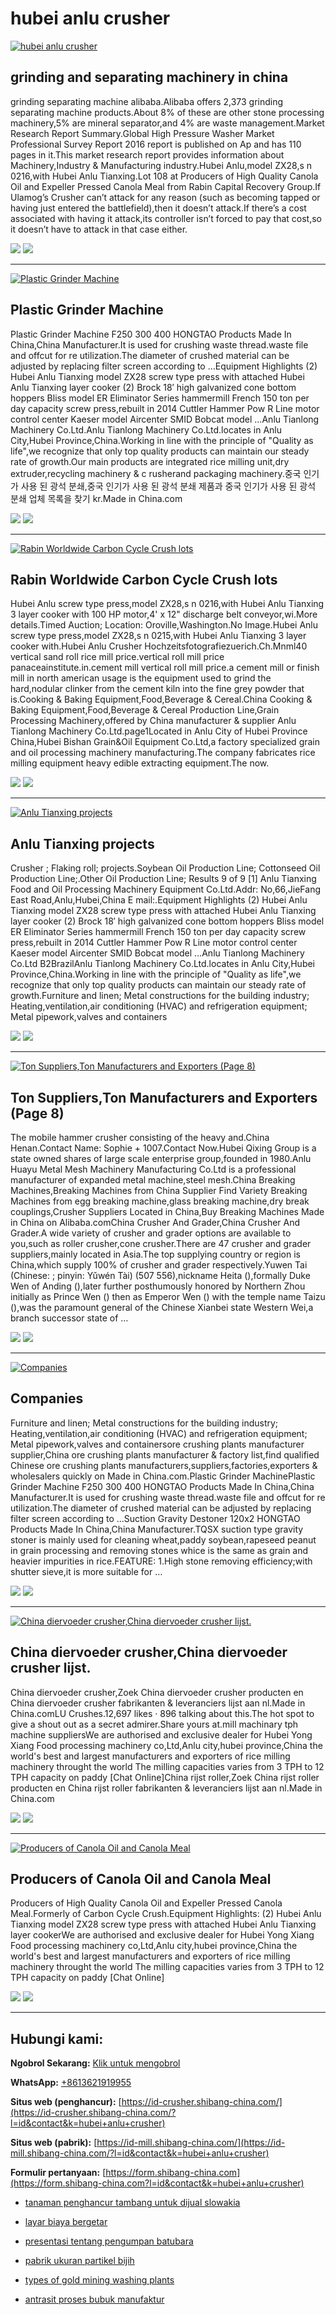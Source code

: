 # hubei anlu crusher

<a href="https://swt.shibang-china.com/?l=id&img&k=hubei+anlu+crusher" target="_blank">![hubei anlu crusher](http://static.shibang-china.com/all-800x300/1352.jpg)</a>

## grinding and separating machinery in china
grinding separating machine alibaba.Alibaba offers 2,373 grinding separating machine products.About 8% of these are other stone processing machinery,5% are mineral separator,and 4% are waste management.Market Research Report Summary.Global High Pressure Washer Market Professional Survey Report 2016 report is published on Ap and has 110 pages in it.This market research report provides information about Machinery,Industry &amp; Manufacturing industry.Hubei Anlu,model ZX28,s n 0216,with Hubei Anlu Tianxing.Lot 108 at Producers of High Quality Canola Oil and Expeller Pressed Canola Meal from Rabin Capital Recovery Group.If Ulamog’s Crusher can’t attack for any reason (such as becoming tapped or having just entered the battlefield),then it doesn’t attack.If there’s a cost associated with having it attack,its controller isn’t forced to pay that cost,so it doesn’t have to attack in that case either.


<a href="https://whatsapp.shibangsoft.com/WhatsApp.php" target="_blank" title="WhatsApp">![](http://static.shibang-china.com/icon/whatsapp.png)</a> <a href="https://swt.shibang-china.com/?l=id&icon&k=hubei+anlu+crusher" target="_blank">![](http://static.shibang-china.com/icon/chat-id.png)</a>

---

<a href="https://swt.shibang-china.com/?l=id&img&k=hubei+anlu+crusher" target="_blank">![Plastic Grinder Machine](http://static.shibang-china.com/all-800x300/1313.jpg)</a>

## Plastic Grinder Machine
Plastic Grinder Machine F250 300 400 HONGTAO Products Made In China,China Manufacturer.It is used for crushing waste thread.waste file and offcut for re utilization.The diameter of crushed material can be adjusted by replacing filter screen according to …Equipment Highlights (2) Hubei Anlu Tianxing model ZX28 screw type press with attached Hubei Anlu Tianxing layer cooker (2) Brock 18′ high galvanized cone bottom hoppers Bliss model ER Eliminator Series hammermill French 150 ton per day capacity screw press,rebuilt in 2014 Cuttler Hammer Pow R Line motor control center Kaeser model Aircenter SMID Bobcat model …Anlu Tianlong Machinery Co.Ltd.Anlu Tianlong Machinery Co.Ltd.locates in Anlu City,Hubei Province,China.Working in line with the principle of &quot;Quality as life&quot;,we recognize that only top quality products can maintain our steady rate of growth.Our main products are integrated rice milling unit,dry extruder,recycling machinery &amp; c rusherand packaging machinery.중국 인기가 사용 된 광석 분쇄,중국 인기가 사용 된 광석 분쇄 제품과 중국 인기가 사용 된 광석 분쇄 업체 목록을 찾기 kr.Made in China.com


<a href="https://whatsapp.shibangsoft.com/WhatsApp.php" target="_blank" title="WhatsApp">![](http://static.shibang-china.com/icon/whatsapp.png)</a> <a href="https://swt.shibang-china.com/?l=id&icon&k=hubei+anlu+crusher" target="_blank">![](http://static.shibang-china.com/icon/chat-id.png)</a>

---

<a href="https://swt.shibang-china.com/?l=id&img&k=hubei+anlu+crusher" target="_blank">![Rabin Worldwide Carbon Cycle Crush lots](http://static.shibang-china.com/all-800x300/1199.jpg)</a>

## Rabin Worldwide Carbon Cycle Crush lots
Hubei Anlu screw type press,model ZX28,s n 0216,with Hubei Anlu Tianxing 3 layer cooker with 100 HP motor,4' x 12&quot; discharge belt conveyor,wi.More details.Timed Auction; Location: Oroville,Washington.No Image.Hubei Anlu screw type press,model ZX28,s n 0215,with Hubei Anlu Tianxing 3 layer cooker with.Hubei Anlu Crusher Hochzeitsfotografiezuerich.Ch.Mnml40 vertical sand roll rice mill price.vertical roll mill price panaceainstitute.in.cement mill vertical roll mill price.a cement mill or finish mill in north american usage is the equipment used to grind the hard,nodular clinker from the cement kiln into the fine grey powder that is.Cooking &amp; Baking Equipment,Food,Beverage &amp; Cereal.China Cooking &amp; Baking Equipment,Food,Beverage &amp; Cereal Production Line,Grain Processing Machinery,offered by China manufacturer &amp; supplier Anlu Tianlong Machinery Co.Ltd.page1Located in Anlu City of Hubei Province China,Hubei Bishan Grain&amp;Oil Equipment Co.Ltd,a factory specialized grain and oil processing machinery manufacturing.The company fabricates rice milling equipment heavy edible extracting equipment.The now.


<a href="https://whatsapp.shibangsoft.com/WhatsApp.php" target="_blank" title="WhatsApp">![](http://static.shibang-china.com/icon/whatsapp.png)</a> <a href="https://swt.shibang-china.com/?l=id&icon&k=hubei+anlu+crusher" target="_blank">![](http://static.shibang-china.com/icon/chat-id.png)</a>

---

<a href="https://swt.shibang-china.com/?l=id&img&k=hubei+anlu+crusher" target="_blank">![Anlu Tianxing projects](http://static.shibang-china.com/all-800x300/142.jpg)</a>

## Anlu Tianxing projects
Crusher ; Flaking roll; projects.Soybean Oil Production Line; Cottonseed Oil Production Line;.Other Oil Production Line; Results 9 of 9 [1] Anlu Tianxing Food and Oil Processing Machinery Equipment Co.Ltd.Addr: No,66,JieFang East Road,Anlu,Hubei,China E mail:.Equipment Highlights (2) Hubei Anlu Tianxing model ZX28 screw type press with attached Hubei Anlu Tianxing layer cooker (2) Brock 18′ high galvanized cone bottom hoppers Bliss model ER Eliminator Series hammermill French 150 ton per day capacity screw press,rebuilt in 2014 Cuttler Hammer Pow R Line motor control center Kaeser model Aircenter SMID Bobcat model …Anlu Tianlong Machinery Co.Ltd B2BrazilAnlu Tianlong Machinery Co.Ltd.locates in Anlu City,Hubei Province,China.Working in line with the principle of &quot;Quality as life&quot;,we recognize that only top quality products can maintain our steady rate of growth.Furniture and linen; Metal constructions for the building industry; Heating,ventilation,air conditioning (HVAC) and refrigeration equipment; Metal pipework,valves and containers


<a href="https://whatsapp.shibangsoft.com/WhatsApp.php" target="_blank" title="WhatsApp">![](http://static.shibang-china.com/icon/whatsapp.png)</a> <a href="https://swt.shibang-china.com/?l=id&icon&k=hubei+anlu+crusher" target="_blank">![](http://static.shibang-china.com/icon/chat-id.png)</a>

---

<a href="https://swt.shibang-china.com/?l=id&img&k=hubei+anlu+crusher" target="_blank">![Ton Suppliers,Ton Manufacturers and Exporters (Page 8)](http://static.shibang-china.com/all-800x300/117.jpg)</a>

## Ton Suppliers,Ton Manufacturers and Exporters (Page 8)
The mobile hammer crusher consisting of the heavy and.China Henan.Contact Name: Sophie + 1007.Contact Now.Hubei Qixing Group is a state owned shares of large scale enterprise group,founded in 1980.Anlu Huayu Metal Mesh Machinery Manufacturing Co.Ltd is a professional manufacturer of expanded metal machine,steel mesh.China Breaking Machines,Breaking Machines from China Supplier Find Variety Breaking Machines from egg breaking machine,glass breaking machine,dry break couplings,Crusher Suppliers Located in China,Buy Breaking Machines Made in China on Alibaba.comChina Crusher And Grader,China Crusher And Grader.A wide variety of crusher and grader options are available to you,such as roller crusher,cone crusher.There are 47 crusher and grader suppliers,mainly located in Asia.The top supplying country or region is China,which supply 100% of crusher and grader respectively.Yuwen Tai (Chinese: ; pinyin: Yǔw&#233;n T&#224;i) (507 556),nickname Heita (),formally Duke Wen of Anding (),later further posthumously honored by Northern Zhou initially as Prince Wen () then as Emperor Wen () with the temple name Taizu (),was the paramount general of the Chinese Xianbei state Western Wei,a branch successor state of …


<a href="https://whatsapp.shibangsoft.com/WhatsApp.php" target="_blank" title="WhatsApp">![](http://static.shibang-china.com/icon/whatsapp.png)</a> <a href="https://swt.shibang-china.com/?l=id&icon&k=hubei+anlu+crusher" target="_blank">![](http://static.shibang-china.com/icon/chat-id.png)</a>

---

<a href="https://swt.shibang-china.com/?l=id&img&k=hubei+anlu+crusher" target="_blank">![Companies](http://static.shibang-china.com/all-800x300/505.jpg)</a>

## Companies
Furniture and linen; Metal constructions for the building industry; Heating,ventilation,air conditioning (HVAC) and refrigeration equipment; Metal pipework,valves and containersore crushing plants manufacturer supplier,China ore crushing plants manufacturer &amp; factory list,find qualified Chinese ore crushing plants manufacturers,suppliers,factories,exporters &amp; wholesalers quickly on Made in China.com.Plastic Grinder MachinePlastic Grinder Machine F250 300 400 HONGTAO Products Made In China,China Manufacturer.It is used for crushing waste thread.waste file and offcut for re utilization.The diameter of crushed material can be adjusted by replacing filter screen according to …Suction Gravity Destoner 120x2 HONGTAO Products Made In China,China Manufacturer.TQSX suction type gravity stoner is mainly used for cleaning wheat,paddy soybean,rapeseed peanut in grain processing and removing stones whice is the same as grain and heavier impurities in rice.FEATURE: 1.High stone removing efficiency;with shutter sieve,it is more suitable for …


<a href="https://whatsapp.shibangsoft.com/WhatsApp.php" target="_blank" title="WhatsApp">![](http://static.shibang-china.com/icon/whatsapp.png)</a> <a href="https://swt.shibang-china.com/?l=id&icon&k=hubei+anlu+crusher" target="_blank">![](http://static.shibang-china.com/icon/chat-id.png)</a>

---

<a href="https://swt.shibang-china.com/?l=id&img&k=hubei+anlu+crusher" target="_blank">![China diervoeder crusher,China diervoeder crusher lijst.](http://static.shibang-china.com/all-800x300/876.jpg)</a>

## China diervoeder crusher,China diervoeder crusher lijst.
China diervoeder crusher,Zoek China diervoeder crusher producten en China diervoeder crusher fabrikanten &amp; leveranciers lijst aan nl.Made in China.comLU Crushes.12,697 likes &#183; 896 talking about this.The hot spot to give a shout out as a secret admirer.Share yours at.mill machinary tph machine suppliersWe are authorised and exclusive dealer for Hubei Yong Xiang Food processing machinery co,Ltd,Anlu city,hubei province,China the world's best and largest manufacturers and exporters of rice milling machinery throught the world The milling capacities varies from 3 TPH to 12 TPH capacity on paddy [Chat Online]China rijst roller,Zoek China rijst roller producten en China rijst roller fabrikanten &amp; leveranciers lijst aan nl.Made in China.com


<a href="https://whatsapp.shibangsoft.com/WhatsApp.php" target="_blank" title="WhatsApp">![](http://static.shibang-china.com/icon/whatsapp.png)</a> <a href="https://swt.shibang-china.com/?l=id&icon&k=hubei+anlu+crusher" target="_blank">![](http://static.shibang-china.com/icon/chat-id.png)</a>

---

<a href="https://swt.shibang-china.com/?l=id&img&k=hubei+anlu+crusher" target="_blank">![Producers of Canola Oil and Canola Meal](http://static.shibang-china.com/all-800x300/1467.jpg)</a>

## Producers of Canola Oil and Canola Meal
Producers of High Quality Canola Oil and Expeller Pressed Canola Meal.Formerly of Carbon Cycle Crush.Equipment Highlights: (2) Hubei Anlu Tianxing model ZX28 screw type press with attached Hubei Anlu Tianxing layer cookerWe are authorised and exclusive dealer for Hubei Yong Xiang Food processing machinery co,Ltd,Anlu city,hubei province,China the world's best and largest manufacturers and exporters of rice milling machinery throught the world The milling capacities varies from 3 TPH to 12 TPH capacity on paddy [Chat Online]

<a href="https://whatsapp.shibangsoft.com/WhatsApp.php" target="_blank" title="WhatsApp">![](http://static.shibang-china.com/icon/whatsapp.png)</a> <a href="https://swt.shibang-china.com/?l=id&icon&k=hubei+anlu+crusher" target="_blank">![](http://static.shibang-china.com/icon/chat-id.png)</a>

---
## Hubungi kami:

**Ngobrol Sekarang:** [Klik untuk mengobrol](https://swt.shibang-china.com?l=id&contact&k=hubei+anlu+crusher)

**WhatsApp:**  [+8613621919955](https://whatsapp.shibangsoft.com/WhatsApp.php)

**Situs web (penghancur):** [https://id-crusher.shibang-china.com/](https://id-crusher.shibang-china.com/?l=id&contact&k=hubei+anlu+crusher)

**Situs web (pabrik):** [https://id-mill.shibang-china.com/](https://id-mill.shibang-china.com/?l=id&contact&k=hubei+anlu+crusher)

**Formulir pertanyaan:** [https://form.shibang-china.com](https://form.shibang-china.com?l=id&contact&k=hubei+anlu+crusher)

* [tanaman penghancur tambang untuk dijual slowakia](../45/tanaman%20penghancur%20tambang%20untuk%20dijual%20slowakia.md)

* [layar biaya bergetar](../46/layar%20biaya%20bergetar.md)

* [presentasi tentang pengumpan batubara](../42/presentasi%20tentang%20pengumpan%20batubara.md)

* [pabrik ukuran partikel bijih](../50/pabrik%20ukuran%20partikel%20bijih.md)

* [types of gold mining washing plants](../46/types%20of%20gold%20mining%20washing%20plants.md)

* [antrasit proses bubuk manufaktur](../41/antrasit%20proses%20bubuk%20manufaktur.md)
